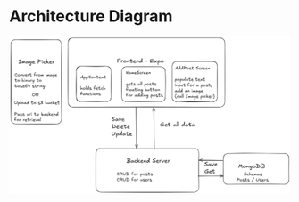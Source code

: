 # Architecture Diagram
<img src="https://raw.githubusercontent.com/jAlbright02/MiniProject_Frontend/main/assets/mp_archDiag.png" >
